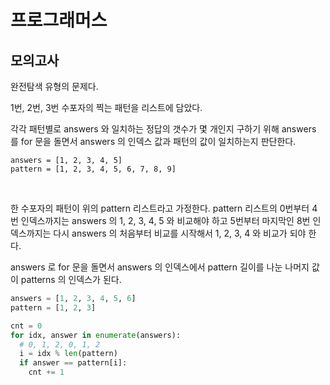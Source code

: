 # 프로그래머스

## 모의고사

완전탐색 유형의 문제다.

1번, 2번, 3번 수포자의 찍는 패턴을 리스트에 담았다. 

각각 패턴별로 answers 와 일치하는 정답의 갯수가 몇 개인지 구하기 위해 answers 를 for 문을 돌면서 answers 의 인덱스 값과 패턴의 값이 일치하는지 판단한다.

```
answers = [1, 2, 3, 4, 5]
pattern = [1, 2, 3, 4, 5, 6, 7, 8, 9]
```

<br>

한 수포자의 패턴이 위의 pattern 리스트라고 가정한다. pattern 리스트의 0번부터 4번 인덱스까지는 answers 의 1, 2, 3, 4, 5 와 비교해야 하고 5번부터 마지막인 8번 인덱스까지는 다시 answers 의 처음부터 비교를 시작해서 1, 2, 3, 4 와 비교가 되야 한다.

answers 로 for 문을 돌면서 answers 의 인덱스에서 pattern 길이를 나눈 나머지 값이 patterns 의 인덱스가 된다. 

```python
answers = [1, 2, 3, 4, 5, 6]
pattern = [1, 2, 3]

cnt = 0
for idx, answer in enumerate(answers):
  # 0, 1, 2, 0, 1, 2
  i = idx % len(pattern)
  if answer == pattern[i]:
    cnt += 1
```



